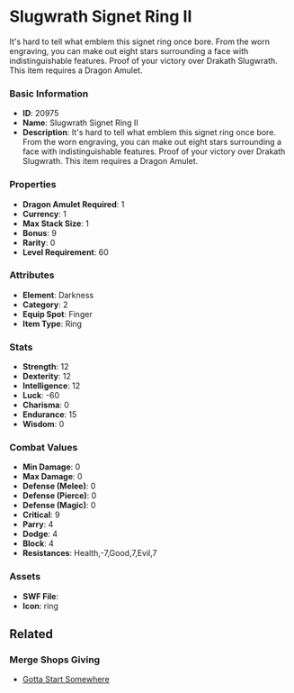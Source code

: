 # Slugwrath Signet Ring II

It's hard to tell what emblem this signet ring once bore. From the worn engraving, you can make out eight stars surrounding a face with indistinguishable features. Proof of your victory over Drakath Slugwrath. This item requires a Dragon Amulet.

### Basic Information

- **ID**: 20975
- **Name**: Slugwrath Signet Ring II
- **Description**: It&#039;s hard to tell what emblem this signet ring once bore. From the worn engraving, you can make out eight stars surrounding a face with indistinguishable features. Proof of your victory over Drakath Slugwrath. This item requires a Dragon Amulet.

### Properties

- **Dragon Amulet Required**: 1
- **Currency**: 1
- **Max Stack Size**: 1
- **Bonus**: 9
- **Rarity**: 0
- **Level Requirement**: 60

### Attributes

- **Element**: Darkness
- **Category**: 2
- **Equip Spot**: Finger
- **Item Type**: Ring

### Stats

- **Strength**: 12
- **Dexterity**: 12
- **Intelligence**: 12
- **Luck**: -60
- **Charisma**: 0
- **Endurance**: 15
- **Wisdom**: 0

### Combat Values

- **Min Damage**: 0
- **Max Damage**: 0
- **Defense (Melee)**: 0
- **Defense (Pierce)**: 0
- **Defense (Magic)**: 0
- **Critical**: 9
- **Parry**: 4
- **Dodge**: 4
- **Block**: 4
- **Resistances**: Health,-7,Good,7,Evil,7

### Assets

- **SWF File**: 
- **Icon**: ring

## Related

### Merge Shops Giving

- [Gotta Start Somewhere](../merge-shops/368-gotta-start-somewhere.md)


